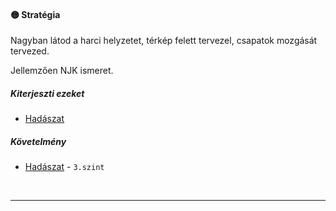 #### 🟡 Stratégia

Nagyban látod a harci helyzetet, térkép felett tervezel, csapatok mozgását tervezed.

Jellemzően NJK ismeret.

##### Kiterjeszti ezeket

- [Hadászat](../kepzettsegek.tudomanyos/hadaszat.md)

##### Követelmény

- [Hadászat](../kepzettsegek.tudomanyos/hadaszat.md) - `3.szint`

<br />

---
